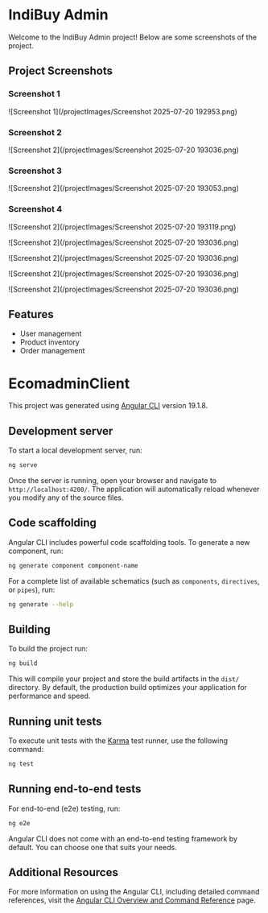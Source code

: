 # IndiBuy Admin

Welcome to the IndiBuy Admin project! Below are some screenshots of the project.

## Project Screenshots

### Screenshot 1
![Screenshot 1](/projectImages/Screenshot 2025-07-20 192953.png)
### Screenshot 2
![Screenshot 2](/projectImages/Screenshot 2025-07-20 193036.png)
### Screenshot 3
![Screenshot 2](/projectImages/Screenshot 2025-07-20 193053.png)
### Screenshot 4
![Screenshot 2](/projectImages/Screenshot 2025-07-20 193119.png)

![Screenshot 2](/projectImages/Screenshot 2025-07-20 193036.png)

![Screenshot 2](/projectImages/Screenshot 2025-07-20 193036.png)


![Screenshot 2](/projectImages/Screenshot 2025-07-20 193036.png)

![Screenshot 2](/projectImages/Screenshot 2025-07-20 193036.png)
## Features
- User management
- Product inventory
- Order management


# EcomadminClient

This project was generated using [Angular CLI](https://github.com/angular/angular-cli) version 19.1.8.

## Development server

To start a local development server, run:

```bash
ng serve
```

Once the server is running, open your browser and navigate to `http://localhost:4200/`. The application will automatically reload whenever you modify any of the source files.

## Code scaffolding

Angular CLI includes powerful code scaffolding tools. To generate a new component, run:

```bash
ng generate component component-name
```

For a complete list of available schematics (such as `components`, `directives`, or `pipes`), run:

```bash
ng generate --help
```

## Building

To build the project run:

```bash
ng build
```

This will compile your project and store the build artifacts in the `dist/` directory. By default, the production build optimizes your application for performance and speed.

## Running unit tests

To execute unit tests with the [Karma](https://karma-runner.github.io) test runner, use the following command:

```bash
ng test
```

## Running end-to-end tests

For end-to-end (e2e) testing, run:

```bash
ng e2e
```

Angular CLI does not come with an end-to-end testing framework by default. You can choose one that suits your needs.

## Additional Resources

For more information on using the Angular CLI, including detailed command references, visit the [Angular CLI Overview and Command Reference](https://angular.dev/tools/cli) page.
